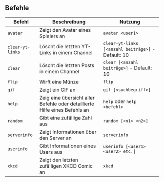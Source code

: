 
## Befehle

Befehl | Beschreibung | Nutzung
---------|----------|---------
`avatar`|Zeigt den Avatar eines Spielers an| `avatar <user1>`
`clear-yt-links` | Löscht die letzten YT-Links in einem Channel | `clear-yt-links [<anzahl beiträge>]` - Default: 10
`clear` | Löscht die letzten Posts in einem Channel | `clear [<anzahl beiträge>]` - Default: 10
`flip` | Wirft eine Münze | `flip`
`gif` | Zeigt ein GIF an | `gif [<suchbegriff>]`
`help` | Zeig eine übersicht aller Befehle oder detaillierte Hilfe eines Befehls an | `help` oder `help <befehl>`
`random` | Gibt eine zufällige Zahl aus | `random [<n1> <n2>]`
`serverinfo` | Zeigt Informationen über den Server an | `serverinfo`
`userinfo` | Gibt Informationen eines Users aus | `userinfo [<user1> <user2> etc.]`
`xkcd` | Zeigt den letzten zufälligen XKCD Comic an | `xkcd`